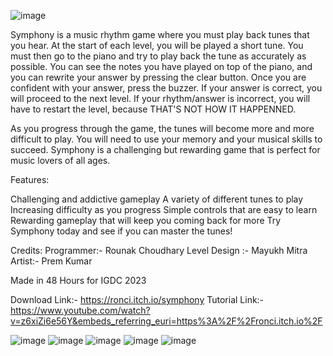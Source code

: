 ![image](https://github.com/rounaktech/Project-Music-Secret/assets/62164337/996c1f8e-6ef8-40f4-aac5-890a01388bb6)


Symphony is a music rhythm game where you must play back tunes that you hear. At the start of each level, you will be played a short tune. You must then go to the piano and try to play back the tune as accurately as possible. You can see the notes you have played on top of the piano, and you can rewrite your answer by pressing the clear button. Once you are confident with your answer, press the buzzer. If your answer is correct, you will proceed to the next level. If your rhythm/answer is incorrect, you will have to restart the level, because THAT'S NOT HOW IT HAPPENNED.

As you progress through the game, the tunes will become more and more difficult to play. You will need to use your memory and your musical skills to succeed. Symphony is a challenging but rewarding game that is perfect for music lovers of all ages.

Features:

Challenging and addictive gameplay
A variety of different tunes to play
Increasing difficulty as you progress
Simple controls that are easy to learn
Rewarding gameplay that will keep you coming back for more
Try Symphony today and see if you can master the tunes!

Credits:
Programmer:- Rounak Choudhary
Level Design :- Mayukh Mitra
Artist:- Prem Kumar

Made in 48 Hours for IGDC 2023

Download Link:- https://ronci.itch.io/symphony
Tutorial Link:- https://www.youtube.com/watch?v=z6xiZi6e56Y&embeds_referring_euri=https%3A%2F%2Fronci.itch.io%2F

![image](https://github.com/rounaktech/Project-Music-Secret/assets/62164337/2edca368-8a97-452b-8502-36fde7c8844a)
![image](https://github.com/rounaktech/Project-Music-Secret/assets/62164337/3292ecc7-c69f-4e76-b788-a3e542d9ede7)
![image](https://github.com/rounaktech/Project-Music-Secret/assets/62164337/53eef92a-2e72-48d3-85c5-d8063f784f7e)
![image](https://github.com/rounaktech/Project-Music-Secret/assets/62164337/b9b71fa4-681d-427b-a358-7c0b9a123a50)
![image](https://github.com/rounaktech/Project-Music-Secret/assets/62164337/8e2bfaae-003f-4c0e-9732-6361948a0395)




